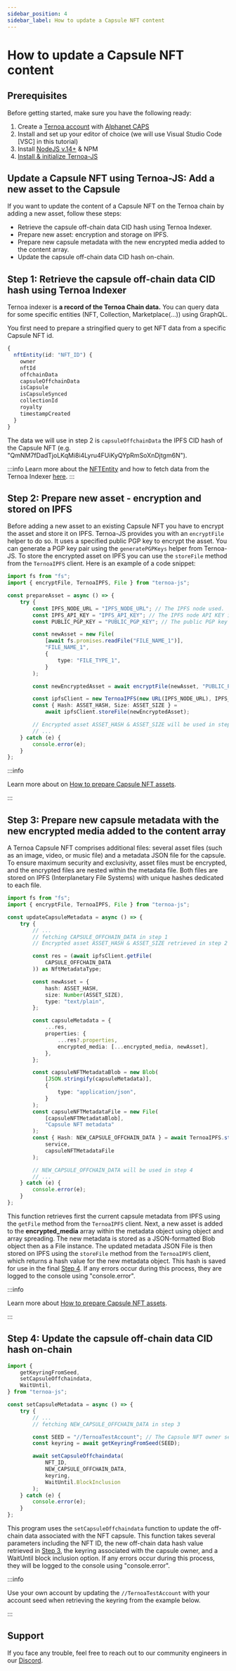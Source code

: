 ```yaml
---
sidebar_position: 4
sidebar_label: How to update a Capsule NFT content
---
```


# How to update a Capsule NFT content

## Prerequisites

Before getting started, make sure you have the following ready:

1. Create a [Ternoa account](/for-developers/get-started/create-account) with [Alphanet CAPS](/for-developers/get-started/create-account#step-2-get-some-free-test-caps-tokens)
2. Install and set up your editor of choice (we will use Visual Studio Code [VSC] in this tutorial)
3. Install [NodeJS v.14+](https://nodejs.org/en/download/) & NPM
4. [Install & initialize Ternoa-JS](/for-developers/get-started/install-ternoa-js)

## Update a Capsule NFT using Ternoa-JS: Add a new asset to the Capsule

If you want to update the content of a Capsule NFT on the Ternoa chain by adding a new asset, follow these steps:

-   Retrieve the capsule off-chain data CID hash using Ternoa Indexer.
-   Prepare new asset: encryption and storage on IPFS.
-   Prepare new capsule metadata with the new encrypted media added to the content array.
-   Update the capsule off-chain data CID hash on-chain.

## Step 1: Retrieve the capsule off-chain data CID hash using Ternoa Indexer

Ternoa indexer is **a record of the Ternoa Chain data.**
You can query data for some specific entities (NFT, Collection, Marketplace(...)) using GraphQL.

You first need to prepare a stringified query to get NFT data from a specific Capsule NFT id.

```typescript
{
  nftEntity(id: "NFT_ID") {
    owner
    nftId
    offchainData
    capsuleOffchainData
    isCapsule
    isCapsuleSynced
    collectionId
    royalty
    timestampCreated
  }
}
```

The data we will use in step 2 is `capsuleOffchainData` the IPFS CID hash of the Capsule NFT (e.g. "QmNM7fDadTjoLKqMi8i4Lyru4FUiKyQYpRmSoXnDjtgm6N").

:::info
Learn more about the [NFTEntity](/for-developers/guides/NFT/basic-NFT/get-NFT#step-1-nftentity-query-preparation) and how to fetch data from the Ternoa Indexer [here](/for-developers/guides/NFT/basic-NFT/get-NFT).
:::

## Step 2: Prepare new asset - encryption and stored on IPFS

Before adding a new asset to an existing Capsule NFT you have to encrypt the asset and store it on IPFS. Ternoa-JS provides you with an `encryptFile` helper to do so. It uses a specified public PGP key to encrypt the asset. You can generate a PGP key pair using the `generatePGPKeys` helper from Ternoa-JS. To store the encrypted asset on IPFS you can use the `storeFile` method from the `TernoaIPFS` client. Here is an example of a code snippet:

```typescript showLineNumbers
import fs from "fs";
import { encryptFile, TernoaIPFS, File } from "ternoa-js";

const prepareAsset = async () => {
	try {
		const IPFS_NODE_URL = "IPFS_NODE_URL"; // The IPFS node used.
		const IPFS_API_KEY = "IPFS_API_KEY"; // The IPFS node API KEY if required.
		const PUBLIC_PGP_KEY = "PUBLIC_PGP_KEY"; // The public PGP key used to encrypt the new asset to add.

		const newAsset = new File(
			[await fs.promises.readFile("FILE_NAME_1")],
			"FILE_NAME_1",
			{
				type: "FILE_TYPE_1",
			}
		);

		const newEncryptedAsset = await encryptFile(newAsset, "PUBLIC_PGP_KEY");

		const ipfsClient = new TernoaIPFS(new URL(IPFS_NODE_URL), IPFS_API_KEY);
		const { Hash: ASSET_HASH, Size: ASSET_SIZE } =
			await ipfsClient.storeFile(newEncryptedAsset);

		// Encrypted asset ASSET_HASH & ASSET_SIZE will be used in step 3
		// ...
	} catch (e) {
		console.error(e);
	}
};
```

:::info

Learn more about on [How to prepare Capsule NFT assets](/for-developers/advanced-guides/capsule-nft/prepare-assets).

:::

## Step 3: Prepare new capsule metadata with the new encrypted media added to the content array

A Ternoa Capsule NFT comprises additional files: several asset files (such as an image, video, or music file) and a metadata JSON file for the capsule. To ensure maximum security and exclusivity, asset files must be encrypted, and the encrypted files are nested within the metadata file. Both files are stored on IPFS (Interplanetary File Systems) with unique hashes dedicated to each file.

```typescript showLineNumbers
import fs from "fs";
import { encryptFile, TernoaIPFS, File } from "ternoa-js";

const updateCapsuleMetadata = async () => {
	try {
		// ...
		// fetching CAPSULE_OFFCHAIN_DATA in step 1
		// Encrypted asset ASSET_HASH & ASSET_SIZE retrieved in step 2

		const res = (await ipfsClient.getFile(
			CAPSULE_OFFCHAIN_DATA
		)) as NftMetadataType;

		const newAsset = {
			hash: ASSET_HASH,
			size: Number(ASSET_SIZE),
			type: "text/plain",
		};

		const capsuleMetadata = {
			...res,
			properties: {
				...res?.properties,
				encrypted_media: [...encrypted_media, newAsset],
			},
		};

		const capsuleNFTMetadataBlob = new Blob(
			[JSON.stringify(capsuleMetadata)],
			{
				type: "application/json",
			}
		);
		const capsuleNFTMetadataFile = new File(
			[capsuleNFTMetadataBlob],
			"Capsule NFT metadata"
		);
		const { Hash: NEW_CAPSULE_OFFCHAIN_DATA } = await TernoaIPFS.storeFile(
			service,
			capsuleNFTMetadataFile
		);

		// NEW_CAPSULE_OFFCHAIN_DATA will be used in step 4
		// ...
	} catch (e) {
		console.error(e);
	}
};
```

This function retrieves first the current capsule metadata from IPFS using the `getFile` method from the `TernoaIPFS` client. Next, a new asset is added to the **encrypted_media** array within the metadata object using object and array spreading. The new metadata is stored as a JSON-formatted Blob object then as a File instance. The updated metadata JSON File is then stored on IPFS using the `storeFile` method from the `TernoaIPFS` client, which returns a hash value for the new metadata object. This hash is saved for use in the final [Step 4](/for-developers/guides/NFT/capsule-NFT/update-capsule-content#step-4-update-the-capsule-off-chain-data-cid-hash-on-chain). If any errors occur during this process, they are logged to the console using "console.error".

:::info

Learn more about [How to prepare Capsule NFT assets](/for-developers/advanced-guides/capsule-nft/prepare-assets).

:::

## Step 4: Update the capsule off-chain data CID hash on-chain

```typescript showLineNumbers
import {
	getKeyringFromSeed,
	setCapsuleOffchaindata,
	WaitUntil,
} from "ternoa-js";

const setCapsuleMetadata = async () => {
	try {
		// ...
		// fetching NEW_CAPSULE_OFFCHAIN_DATA in step 3

		const SEED = "//TernoaTestAccount"; // The Capsule NFT owner seed phrase.
		const keyring = await getKeyringFromSeed(SEED);

		await setCapsuleOffchaindata(
			NFT_ID,
			NEW_CAPSULE_OFFCHAIN_DATA,
			keyring,
			WaitUntil.BlockInclusion
		);
	} catch (e) {
		console.error(e);
	}
};
```

This program uses the `setCapsuleOffchaindata` function to update the off-chain data associated with the NFT capsule. This function takes several parameters including the NFT ID, the new off-chain data hash value retrieved in [Step 3](/for-developers/guides/NFT/capsule-NFT/update-capsule-content#step-3-prepare-new-capsule-metadata-with-the-new-encrypted-media-added-to-the-content-array), the keyring associated with the capsule owner, and a WaitUntil block inclusion option. If any errors occur during this process, they will be logged to the console using "console.error".

:::info

Use your own account by updating the `//TernoaTestAccount` with your account seed when retrieving the keyring from the example below.

:::

## Support

If you face any trouble, feel free to reach out to our community engineers in our [Discord](https://discord.gg/fUmBkPpnRu).
